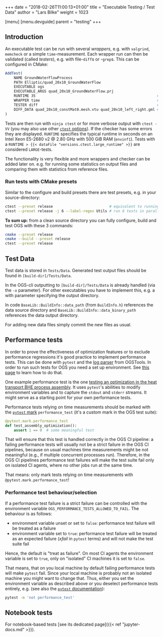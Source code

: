 +++
date = "2018-02-26T11:00:13+01:00"
title = "Executable Testing / Test Data"
author = "Lars Bilke"
weight = 1023

[menu]
  [menu.devguide]
    parent = "testing"
+++

## Introduction

An executable test can be run with several *wrappers*, e.g. with `valgrind`, `memcheck` or a simple `time`-measurement. Each wrapper run can then be validated (called *testers*), e.g. with file-`diff`s or -`grep`s. This can be configured in CMake:

```cmake
AddTest(
    NAME GroundWaterFlowProcess
    PATH Elliptic/quad_20x10_GroundWaterFlow
    EXECUTABLE ogs
    EXECUTABLE_ARGS quad_20x10_GroundWaterFlow.prj
    RUNTIME 35                                                        # optional
    WRAPPER time                                                      # optional
    TESTER diff                                                       # optional
    DIFF_DATA quad_20x10_constMat0.mesh.vtu quad_20x10_left_right.gml # optional
)
```

Tests are then run with `ninja ctest` or for more verbose output with `ctest -VV` (you may also use other [`ctest` options](https://cmake.org/cmake/help/v3.4/manual/ctest.1.html)). If the checker has some errors they are displayed. `RUNTIME` specifies the typical runtime in seconds on an Intel Xeon E5-2680 v2 @ 2.80 GHz with 500 GiB RAM (`envinf1`). Tests with a `RUNTIME > {{< dataFile "versions.ctest.large_runtime" >}}` are considered `LARGE`-tests.

The functionality is very flexible and more wrappers and checker can be added later on. e.g. for running some statistics on output files and comparing them with statistics from reference files.

<div class="note">

<h3>Run tests with CMake presets</h3>

Similar to the configure and build presets there are test presets, e.g. in your source-directory:

```bash
ctest --preset release                          # equivalent to running `ninja ctest` above
ctest --preset release -j 6 --label-regex Utils # run 6 tests in parallel which have a Utils label
```

**To sum up:** from a clean source directory you can fully configure, build and test OGS with these 3 commands:

```bash
cmake --preset release
cmake --build --preset release
ctest --preset release
```

</div>

## Test Data

Test data is stored in `Tests/Data`. Generated test output files should be found in `[build-dir]/Tests/Data`.

In the OGS-cli outputting to `[build-dir]/Tests/Data` is already handled (via the `-o` parameter). For other executables you have to implement this, e.g. a with parameter specifying the output directory.

In code `BaseLib::BuildInfo::data_path` (from `BuildInfo.h`) references the data source directory and `BaseLib::BuildInfo::data_binary_path` references the data output directory.

For adding new data files simply commit the new files as usual.

## Performance tests

In order to prove the effectiveness of optimization features or to exclude
performance regressions it's good practice to implement performance tests. This can be
done with `pytest` and the [log parser](https://ogstools.opengeosys.org/stable/user-guide/logparser.html) from OGSTools.
In order to run such tests for OGS you need a set up environment.
See [this page](/docs/devguide/advanced/python-wheel) to learn how to do that.

One example performance test is the one [testing an optimization in the heat
transport BHE process assembly](https://gitlab.opengeosys.org/ogs/ogs/-/blob/master/Tests/Python/test_bhe_assembly_matrix_cache_soil_elements.py?ref_type=heads).
It uses `pytest`'s abilities to modify environment variables and to capture the `stdout`
and `stderr` streams. It might serve as a starting point for your own performance
tests.

Performance tests relying on time measurements should be marked with the [`pytest` mark](https://docs.pytest.org/en/stable/how-to/mark.html) `performance_test` (it's a custom mark in the OGS test suite):

```py
@pytest.mark.performance_test
def test_assembly_optimization():
    assert 1 == 0  # some meaningful test
```

That will ensure that this test is handled correctly in the OGS CI pipeline:
a failing performance tests will usually not be a strict failure in the OGS CI
pipelines, because on usual machines time measurements might be not meaningful
(e.g., if multiple concurrent processes run).
Therefore, in the OGS CI pipelines performance test failures will make the test
suite fail only on isolated CI agents, where no other jobs run at the same time.

That means: only mark tests relying on time measurements with
`@pytest.mark.performance_test`!

### Performance test behaviour/selection

If a performance test failure is a strict failure can be controlled with the
environment variable `OGS_PERFORMANCE_TESTS_ALLOWED_TO_FAIL`. The behaviour is as follows:

* environment variable unset or set to `false`: performance test failure will be treated
  as a failure
* environment variable set to `true`: performance test failure will be treated
  as an expected failure (*xfail* in `pytest` terms) and will not make the test
  suite fail

Hence, the default is "treat as failure". On most CI agents the environment
variable is set to `true`, only on "isolated" CI machines it is set to `false`.

That means, that on you local machine by default failing performance tests will
make `pytest` fail.
Since your local machine is probably not an isolated machine you might want to
change that.
Thus, either you set the environment variable as described above or you deselect
performance tests entirely, e.g. (see also the [`pytest` documentation](https://docs.pytest.org/en/stable/example/markers.html#mark-examples)):

```sh
pytest -m 'not performance_test'
```

## Notebook tests

For notebook-based tests [see its dedicated page]({{< ref "jupyter-docs.md" >}}).
